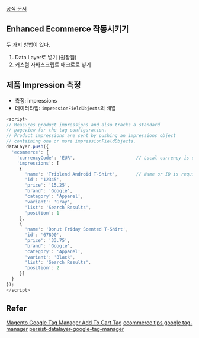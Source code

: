 [공식 문서](https://developers.google.com/tag-manager/enhanced-ecommerce)

## Enhanced Ecommerce 작동시키기
두 가지 방법이 있다.
1. Data Layer로 넣기 (권장됨)
2. 커스텀 자바스크립트 매크로로 넣기

## 제품 Impression 측정
- 측정: impressions
- 데이터타입: `impressionFieldObjects`의 배열
```javascript
<script>
// Measures product impressions and also tracks a standard
// pageview for the tag configuration.
// Product impressions are sent by pushing an impressions object
// containing one or more impressionFieldObjects.
dataLayer.push({
  'ecommerce': {
    'currencyCode': 'EUR',                       // Local currency is optional.
    'impressions': [
     {
       'name': 'Triblend Android T-Shirt',       // Name or ID is required.
       'id': '12345',
       'price': '15.25',
       'brand': 'Google',
       'category': 'Apparel',
       'variant': 'Gray',
       'list': 'Search Results',
       'position': 1
     },
     {
       'name': 'Donut Friday Scented T-Shirt',
       'id': '67890',
       'price': '33.75',
       'brand': 'Google',
       'category': 'Apparel',
       'variant': 'Black',
       'list': 'Search Results',
       'position': 2
     }]
  }
});
</script>
```


## Refer
[Magento Google Tag Manager Add To Cart Tag](https://youtu.be/GM2L4tp6wd4?list=PLXIUlXaKkxrx_--L98C11vErhnW8AB5XB)
[ecommerce tips google tag-manager](http://www.simoahava.com/analytics/ecommerce-tips-google-tag-manager/)
[persist-datalayer-google-tag-manager](http://www.simoahava.com/analytics/persist-datalayer-google-tag-manager/)
